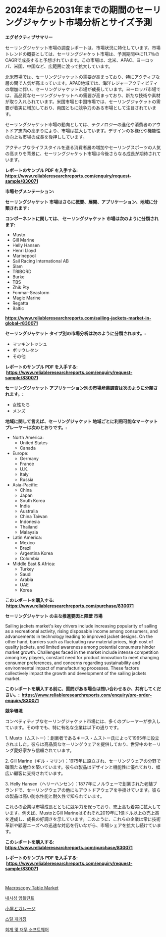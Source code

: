 <p><h1>2024年から2031年までの期間のセーリングジャケット市場分析とサイズ予測</h1></p><p><strong>エグゼクティブサマリー</strong></p>
<p><p>セーリングジャケット市場の調査レポートは、市場状況に特化しています。市場トレンドの概要としては、セーリングジャケット市場は、予測期間中に11.7％のCAGRで成長すると予想されています。この市場は、北米、APAC、ヨーロッパ、米国、中国など、広範囲に渡って拡大しています。</p><p>北米市場では、セーリングジャケットの需要が高まっており、特にアクティブな層の間で人気が高まっています。APAC地域では、海洋レジャーアクティビティの増加に伴い、セーリングジャケット市場が成長しています。ヨーロッパ市場では、高品質なセーリングジャケットへの需要が高まっており、新たな技術や素材が取り入れられています。米国市場と中国市場では、セーリングジャケットの需要が着実に増加しており、両国ともに競争力のある市場として注目されています。</p><p>セーリングジャケット市場の動向としては、テクノロジーの進化や消費者のアウトドア志向の高まりにより、市場は拡大しています。デザインの多様化や機能性の向上も市場の成長を後押ししています。</p><p>アクティブなライフスタイルを送る消費者層の増加やセーリングスポーツの人気の高まりを背景に、セーリングジャケット市場は今後さらなる成長が期待されています。</p></p>
<p><strong>レポートのサンプル PDF を入手する: <a href="https://www.reliableresearchreports.com/enquiry/request-sample/830071">https://www.reliableresearchreports.com/enquiry/request-sample/830071</a></strong></p>
<p><strong>市場セグメンテーション:</strong></p>
<p><strong> セーリングジャケット 市場はさらに概要、展開、アプリケーション、地域に分類されます :</strong></p>
<p><strong>コンポーネントに関しては、 セーリングジャケット 市場は次のように分類されます: &nbsp;</strong></p>
<p><ul><li>Musto</li><li>Gill Marine</li><li>Helly Hansen</li><li>Henri Lloyd</li><li>Marinepool</li><li>Sail Racing International AB</li><li>Slam</li><li>TRIBORD</li><li>Burke</li><li>TBS</li><li>Zhik Pty</li><li>Fonmar-Seastorm</li><li>Magic Marine</li><li>Regatta</li><li>Baltic</li></ul></p>
<p><strong><a href="https://www.reliableresearchreports.com/sailing-jackets-market-in-global-r830071">https://www.reliableresearchreports.com/sailing-jackets-market-in-global-r830071</a></strong></p>
<p><strong> セーリングジャケット タイプ別の市場分析は次のように分類されます。:</strong></p>
<p><ul><li>マッキントッシュ</li><li>ポリウレタン</li><li>その他</li></ul></p>
<p><strong>レポートのサンプル PDF を入手する: &nbsp;<a href="https://www.reliableresearchreports.com/enquiry/request-sample/830071">https://www.reliableresearchreports.com/enquiry/request-sample/830071</a></strong></p>
<p><strong> セーリングジャケット アプリケーション別の市場産業調査は次のように分類されます。:</strong></p>
<p><ul><li>女性たち</li><li>メンズ</li></ul></p>
<p><strong>地域に関して言えば、セーリングジャケット 地域ごとに利用可能なマーケットプレーヤーは次のとおりです。:</strong></p>
<p><ul>
    <li>
        North America:
        <ul>
            <li>United States</li>
            <li>Canada</li>
        </ul>
    </li>
    <li>
        Europe:
        <ul>
            <li>Germany</li>
            <li>France</li>
            <li>U.K.</li>
            <li>Italy</li>
            <li>Russia</li>
        </ul>
    </li>
    <li>
        Asia-Pacific:
        <ul>
            <li>China</li>
            <li>Japan</li>
            <li>South Korea</li>
            <li>India</li>
            <li>Australia</li>
            <li>China Taiwan</li>
            <li>Indonesia</li>
            <li>Thailand</li>
            <li>Malaysia</li>
        </ul>
    </li>
    <li>
        Latin America:
        <ul>
            <li>Mexico</li>
            <li>Brazil</li>
            <li>Argentina Korea</li>
            <li>Colombia</li>
        </ul>
    </li>
    <li>
        Middle East & Africa:
        <ul>
            <li>Turkey</li>
            <li>Saudi</li>
            <li>Arabia</li>
            <li>UAE</li>
            <li>Korea</li>
        </ul>
    </li>
    </ul></p>
<p><strong>このレポートを購入する: &nbsp;<a href="https://www.reliableresearchreports.com/purchase/830071">https://www.reliableresearchreports.com/purchase/830071</a></strong></p>
<p><strong>セーリングジャケット の主な推進要因と障壁 市場</strong></p>
<p><p>Sailing jackets market's key drivers include increasing popularity of sailing as a recreational activity, rising disposable income among consumers, and advancements in technology leading to improved jacket designs. On the other hand, barriers such as fluctuating raw material prices, high cost of quality jackets, and limited awareness among potential consumers hinder market growth. Challenges faced in the market include intense competition among key players, constant need for product innovation to meet changing consumer preferences, and concerns regarding sustainability and environmental impact of manufacturing processes. These factors collectively impact the growth and development of the sailing jackets market.</p></p>
<p><strong>このレポートを購入する前に、質問がある場合は問い合わせるか、共有してください。:&nbsp; <a href="https://www.reliableresearchreports.com/enquiry/pre-order-enquiry/830071">https://www.reliableresearchreports.com/enquiry/pre-order-enquiry/830071</a></strong></p>
<p><strong>競争環境</strong></p>
<p><p>コンペティティブなセーリングジャケット市場には、多くのプレーヤーが参入しています。その中でも、特に有名な企業は以下の通りです。</p><p>1. Musto（ムストー）：創業者であるキース・ムストー氏によって1965年に設立されました。彼らは高品質なセーリングウェアを提供しており、世界中のセーリング愛好家から信頼されています。</p><p>2. Gill Marine（ギル・マリン）：1975年に設立され、セーリングウェアの分野で確固たる地位を築いています。彼らの製品はデザインと機能性に優れており、幅広い顧客に支持されています。</p><p>3. Helly Hansen（ヘリーハンセン）：1877年にノルウェーで創業された老舗ブランドで、セーリングウェアの他にもアウトドアウェアを手掛けています。彼らの製品は高い防水性能と耐久性で知られています。</p><p>これらの企業は市場成長とともに競争力を保っており、売上高も着実に拡大しています。例えば、MustoとGill Marineはそれぞれ2019年に1億ドル以上の売上高を達成し、成長の好調さを示しています。このように、これらの企業は常に技術革新や顧客ニーズへの迅速な対応を行いながら、市場シェアを拡大し続けています。</p></p>
<p><strong>このレポートを購入する: &nbsp; <a href="https://www.reliableresearchreports.com/purchase/830071">https://www.reliableresearchreports.com/purchase/830071</a></strong></p>
<p><strong>レポートのサンプル PDF を入手する: &nbsp;<a href="https://www.reliableresearchreports.com/enquiry/request-sample/830071">https://www.reliableresearchreports.com/enquiry/request-sample/830071</a></strong><strong></strong></p>
<p>&nbsp;</p>
<p><p><a href="https://github.com/Alonsoolds3wq1d81czn8rbol/Market-Research-Report-List-2/blob/main/macroscopy-table-market.md">Macroscopy Table Market</a></p><p><a href="https://medium.com/@jordanilliamson678678_12326/%EC%9D%B8%EB%8C%80-%EC%A3%BC%EC%9E%85-%EC%9E%84%ED%94%8C%EB%9E%80%ED%8A%B8-%EC%8B%9C%EC%9E%A5-%EC%84%B1%EA%B3%B5%EC%A0%81%EC%9D%B8-%EB%B9%84%EC%A6%88%EB%8B%88%EC%8A%A4-%EC%A0%84%EB%9E%B5%EC%9D%98-%EC%97%B4%EC%87%A0-2031%EB%85%84%EA%B9%8C%EC%A7%80-%EC%98%88%EC%83%81%EB%90%9C-%EB%B6%80%EB%B6%84-4a33a4a178d4">내시성 임플란트</a></p><p><a href="https://medium.com/@davidowell8/%E5%B0%8F%E5%B1%8B%E3%81%A8%E3%82%AC%E3%83%AC%E3%83%BC%E3%82%B8%E3%81%AE%E5%B8%82%E5%A0%B4%E3%82%B7%E3%82%A7%E3%82%A2%E3%81%AE%E9%80%B2%E5%8C%96%E3%81%A8%E5%B8%82%E5%A0%B4%E6%88%90%E9%95%B7%E3%83%88%E3%83%AC%E3%83%B3%E3%83%89-2024%E5%B9%B4-2031%E5%B9%B4-f2747869b957">小屋とガレージ</a></p><p><a href="https://medium.com/@earnesteidenreichja/%EA%B0%95%EC%B2%A0-%ED%8F%AC%EC%9E%A5-%EC%8B%9C%EC%9E%A5%EC%9D%80-%EC%8B%9C%EC%9E%A5-%EC%A0%90%EC%9C%A0%EC%9C%A8-%EC%8B%9C%EC%9E%A5-%EB%8F%99%ED%96%A5-%EB%B0%8F-%EC%8B%9C%EC%9E%A5-%EC%84%B1%EC%9E%A5%EC%97%90-%EB%8C%80%ED%95%9C-%EC%A0%95%EB%B3%B4%EB%A5%BC-%EC%A0%9C%EA%B3%B5%ED%95%A9%EB%8B%88%EB%8B%A4-923c3aad440e">스틸 패키징</a></p><p><a href="https://github.com/iansanftyord09878/Market-Research-Report-List-1/blob/main/400078722010.md">회계 및 재무 소프트웨어</a></p></p>